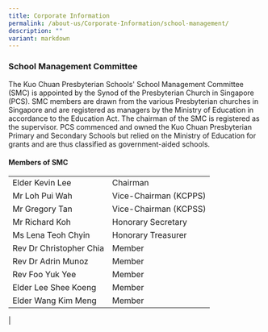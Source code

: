 ```yaml
---
title: Corporate Information
permalink: /about-us/Corporate-Information/school-management/
description: ""
variant: markdown
---
```

### **School Management Committee**

The Kuo Chuan Presbyterian Schools' School Management Committee (SMC) is appointed by the Synod of the Presbyterian Church in Singapore (PCS). SMC members are drawn from the various Presbyterian churches in Singapore and are registered as managers by the Ministry of Education in accordance to the Education Act. The chairman of the SMC is registered as the supervisor. PCS commenced and owned the Kuo Chuan Presbyterian Primary and Secondary Schools but relied on the Ministry of Education for grants and are thus classified as government-aided schools.

#### **Members of SMC**

|||
|---|---|
| Elder Kevin Lee | Chairman |
| Mr Loh Pui Wah | Vice-Chairman (KCPPS) |
| Mr Gregory Tan | Vice-Chairman (KCPSS) |
| Mr Richard Koh  | Honorary Secretary |
| Ms Lena Teoh Chyin | Honorary Treasurer  |
| Rev Dr Christopher Chia | Member |
| Rev Dr Adrin Munoz | Member |
| Rev Foo Yuk Yee | Member |
| Elder Lee Shee Koeng | Member  |
| Elder Wang Kim Meng | Member |
|